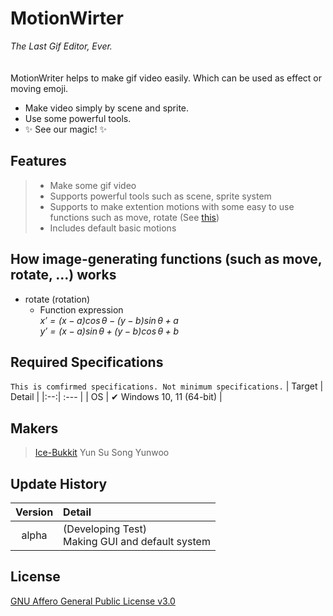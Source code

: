 MotionWirter
=============
_The Last Gif Editor, Ever._
<br><br><br>
MotionWriter helps to make gif video easily.
Which can be used as effect or moving emoji.
- Make video simply by scene and sprite.
- Use some powerful tools.
- ✨ See our magic! ✨

## Features
> - Make some gif video
> - Supports powerful tools such as scene, sprite system
> - Supports to make extention motions with some easy to use functions such as move, rotate (See [this](#how-image-generating-functions-such-as-move-rotate--works))
> - Includes default basic motions

## How image-generating functions (such as move, rotate, ...) works
 * rotate (rotation)<br>
   * Function expression<br>
     *$x\prime=(x-a)\cos\theta-(y-b)\sin\theta+a$*<br>
     *$y\prime=(x-a)\sin\theta+(y-b)\cos\theta+b$*

## Required Specifications
`This is comfirmed specifications. Not minimum specifications.`
| Target | Detail |
|:--:| :--- |
| OS | ✔  Windows 10, 11 (64-bit) |
## Makers
>[Ice-Bukkit](https://github.com/Ice-Bukkit, "Goto github page of Ice-Bukkit")
>Yun Su
>Song Yunwoo
## Update History
| Version | Detail |
| :-----: | :----- |
|  alpha  | (Developing Test) </br> Making GUI and default system |
## License
[GNU Affero General Public License v3.0](https://github.com/Ice-Bukkit/MotionWriter/blob/master/License, "Watch our license script.")